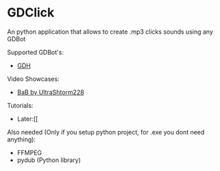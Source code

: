 # GDClick
An python application that allows to create .mp3 clicks sounds using any GDBot

Supported GDBot's:
- [GDH](https://github.com/TobyAdd/GDH)

Video Showcases:
- [BaB by UltraShtorm228](https://www.youtube.com/watch?v=nJWZh01M6mE)

Tutorials:
- Later:[[

Also needed (Only if you setup python project, for .exe you dont need anything):
- FFMPEG
- pydub (Python library)
